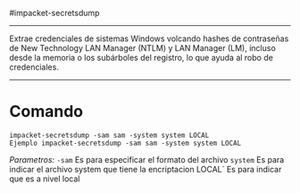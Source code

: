 #impacket-secretsdump

-----

Extrae credenciales de sistemas Windows volcando hashes de contraseñas de New Technology LAN Manager (NTLM) y LAN Manager (LM), incluso desde la memoria o los subárboles del registro, lo que ayuda al robo de credenciales.

-----
# Comando

```shell
impacket-secretsdump -sam sam -system system LOCAL
Ejemplo impacket-secretsdump -sam sam -system system LOCAL
```
*Parametros:*
	`-sam` Es para especificar el formato del archivo
	`system` Es para indicar el archivo system que tiene la encriptacion
	LOCAL` Es para indicar que es a nivel local